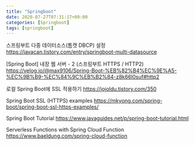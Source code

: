 ```yaml
---
title: "Springboot"
date: 2020-07-27T07:31:17+09:00
categories: [Springboot]
tags: [springboot]
---
```


스프링부트 다중 데이터소스(톰캣 DBCP) 설정
 https://javacan.tistory.com/entry/springboot-multi-datasource

[Spring Boot] 내장 웹 서버 - 2 (스프링부트 HTTPS / HTTP2)
 https://velog.io/@max9106/Spring-Boot-%EB%82%B4%EC%9E%A5-%EC%9B%B9-%EC%84%9C%EB%B2%84-z8k66l0suf#http2

로컬 Spring Boot에 SSL 적용하기
 https://jojoldu.tistory.com/350

Spring Boot SSL (HTTPS) examples
 https://mkyong.com/spring-boot/spring-boot-ssl-https-examples/

Spring Boot Tutorial
 https://www.javaguides.net/p/spring-boot-tutorial.html

Serverless Functions with Spring Cloud Function
 https://www.baeldung.com/spring-cloud-function